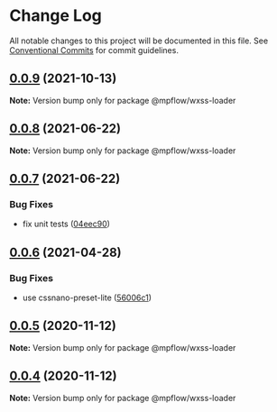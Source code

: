 # Change Log

All notable changes to this project will be documented in this file.
See [Conventional Commits](https://conventionalcommits.org) for commit guidelines.

## [0.0.9](https://github.com/wechat-miniprogram/mpflow/compare/@mpflow/wxss-loader@0.0.8...@mpflow/wxss-loader@0.0.9) (2021-10-13)

**Note:** Version bump only for package @mpflow/wxss-loader

## [0.0.8](https://github.com/wechat-miniprogram/mpflow/compare/@mpflow/wxss-loader@0.0.7...@mpflow/wxss-loader@0.0.8) (2021-06-22)

**Note:** Version bump only for package @mpflow/wxss-loader

## [0.0.7](https://github.com/wechat-miniprogram/mpflow/compare/@mpflow/wxss-loader@0.0.6...@mpflow/wxss-loader@0.0.7) (2021-06-22)

### Bug Fixes

- fix unit tests ([04eec90](https://github.com/wechat-miniprogram/mpflow/commit/04eec90c9106015328db4682eee86b85f46a78b6))

## [0.0.6](https://github.com/wechat-miniprogram/mpflow/compare/@mpflow/wxss-loader@0.0.5...@mpflow/wxss-loader@0.0.6) (2021-04-28)

### Bug Fixes

- use cssnano-preset-lite ([56006c1](https://github.com/wechat-miniprogram/mpflow/commit/56006c1a8b7bb25a8ca9f61eb3796dfeee5456ce))

## [0.0.5](https://github.com/wechat-miniprogram/mpflow/compare/@mpflow/wxss-loader@0.0.3...@mpflow/wxss-loader@0.0.5) (2020-11-12)

**Note:** Version bump only for package @mpflow/wxss-loader

## [0.0.4](https://github.com/wechat-miniprogram/mpflow/compare/@mpflow/wxss-loader@0.0.3...@mpflow/wxss-loader@0.0.4) (2020-11-12)

**Note:** Version bump only for package @mpflow/wxss-loader
